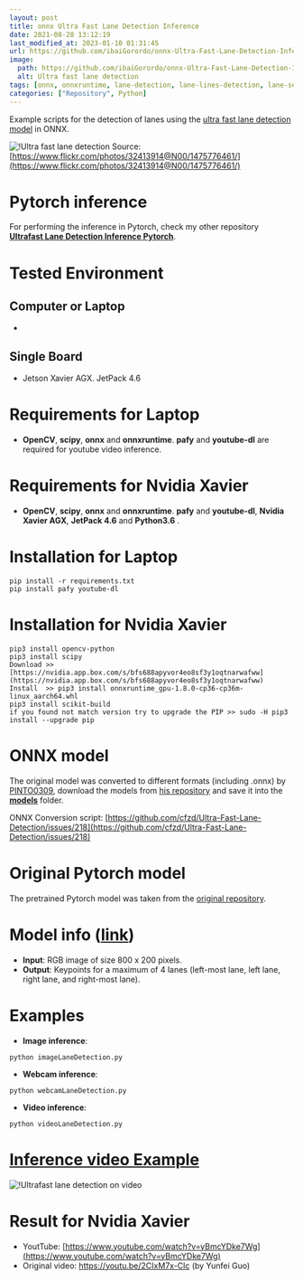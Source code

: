 ```yaml
---
layout: post
title: onnx Ultra Fast Lane Detection Inference
date: 2021-08-28 13:12:19 
last_modified_at: 2023-01-10 01:31:45 
url: https://github.com/ibaiGorordo/onnx-Ultra-Fast-Lane-Detection-Inference
image:
  path: https://github.com/ibaiGorordo/onnx-Ultra-Fast-Lane-Detection-Inference/raw/main/doc/img/detected%20lanes.jpg
  alt: Ultra fast lane detection
tags: [onnx, onnxruntime, lane-detection, lane-lines-detection, lane-segmentation]
categories: ["Repository", Python]
---
```

 Example scripts for the detection of lanes using the [ultra fast lane detection model](https://github.com/cfzd/Ultra-Fast-Lane-Detection) in ONNX.

![!Ultra fast lane detection](https://github.com/ibaiGorordo/onnx-Ultra-Fast-Lane-Detection-Inference/raw/main/doc/img/detected%20lanes.jpg)
Source: [https://www.flickr.com/photos/32413914@N00/1475776461/](https://www.flickr.com/photos/32413914@N00/1475776461/)

# Pytorch inference
For performing the inference in Pytorch, check my other repository **[Ultrafast Lane Detection Inference Pytorch](https://github.com/ibaiGorordo/Ultrafast-Lane-Detection-Inference-Pytorch-)**.

# Tested Environment
## Computer or Laptop
- 

## Single Board
- Jetson Xavier AGX. JetPack 4.6
# Requirements for Laptop

 * **OpenCV**, **scipy**, **onnx** and **onnxruntime**. **pafy** and **youtube-dl** are required for youtube video inference. 
 
# Requirements for Nvidia Xavier

 * **OpenCV**, **scipy**, **onnx** and **onnxruntime**. **pafy**  and **youtube-dl**, **Nvidia Xavier AGX**, **JetPack 4.6** and **Python3.6** .

# Installation for Laptop
```
pip install -r requirements.txt
pip install pafy youtube-dl
```
# Installation for Nvidia Xavier
```
pip3 install opencv-python
pip3 install scipy
Download >> [https://nvidia.app.box.com/s/bfs688apyvor4eo8sf3y1oqtnarwafww](https://nvidia.app.box.com/s/bfs688apyvor4eo8sf3y1oqtnarwafww)
Install  >> pip3 install onnxruntime_gpu-1.8.0-cp36-cp36m-linux_aarch64.whl
pip3 install scikit-build
if you found not match version try to upgrade the PIP >> sudo -H pip3 install --upgrade pip

```

# ONNX model
The original model was converted to different formats (including .onnx) by [PINTO0309](https://github.com/PINTO0309), download the models from [his repository](https://github.com/PINTO0309/PINTO_model_zoo/tree/main/140_Ultra-Fast-Lane-Detection) and save it into the **[models](https://github.com/ibaiGorordo/TfLite-Ultra-Fast-Lane-Detection-Inference/tree/main/models)** folder. 

ONNX Conversion script: [https://github.com/cfzd/Ultra-Fast-Lane-Detection/issues/218](https://github.com/cfzd/Ultra-Fast-Lane-Detection/issues/218)

# Original Pytorch model
The pretrained Pytorch model was taken from the [original repository](https://github.com/cfzd/Ultra-Fast-Lane-Detection).

# Model info ([link](https://github.com/cfzd/Ultra-Fast-Lane-Detection))

 * **Input**: RGB image of size 800 x 200 pixels.
 * **Output**: Keypoints for a maximum of 4 lanes (left-most lane, left lane, right lane, and right-most lane).
 
# Examples

 * **Image inference**:
 
 ```
 python imageLaneDetection.py 
 ```
 
  * **Webcam inference**:
 
 ```
 python webcamLaneDetection.py
 ```
 
  * **Video inference**:
 
 ```
 python videoLaneDetection.py
 ```
 
 # [Inference video Example](https://youtu.be/0Owf6gef1Ew) 
 ![!Ultrafast lane detection on video](https://github.com/ibaiGorordo/Ultrafast-Lane-Detection-Inference-Pytorch-/raw/main/doc/img/laneDetection.gif)
 
 # Result for Nvidia Xavier
- YoutTube: [https://www.youtube.com/watch?v=yBmcYDke7Wg](https://www.youtube.com/watch?v=yBmcYDke7Wg)
- Original video: https://youtu.be/2CIxM7x-Clc (by Yunfei Guo)

